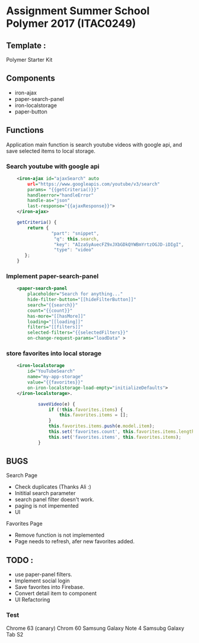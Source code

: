 # Assignment Summer School Polymer 2017 (ITAC0249)

## Template : 

Polymer Starter Kit

## Components 

* iron-ajax
* paper-search-panel
* iron-localstorage
* paper-button

## Functions

Application main function is search youtube videos with google api, and save selected items to local storage.

### Search youtube with google api

```xml
    <iron-ajax id="ajaxSearch" auto
        url="https://www.googleapis.com/youtube/v3/search"  
        params= "{{getCriteria()}}"  
        handleerror="handleError"
        handle-as="json"
        last-response="{{ajaxResponse}}">
    </iron-ajax>
```

```javascript
    getCriteria() {
        return {
                 "part": "snippet",
                  "q": this.search,
                  "key": "AIzaSyAuecFZ9xJXbGDkQYWBmYrtzOGJD-iDIgI",
                  "type": "video"
       };
    }
```

### Implement paper-search-panel

```xml
    <paper-search-panel
        placeholder="Search for anything..."
        hide-filter-button="[[hideFilterButton]]"
        search="{{search}}"
        count="{{count}}"          
        has-more="[[hasMore]]"
        loading="[[loading]]"
        filters="[[filters]]"     
        selected-filters="{{selectedFilters}}"
        on-change-request-params="loadData" >
```

### store favorites into local storage

```xml
    <iron-localstorage 
        id="YouTubeSearch" 
        name="my-app-storage"     
        value="{{favorites}}" 
        on-iron-localstorage-load-empty="initializeDefaults">
    </iron-localstorage>.
```
```javascript
            saveVideo(e) {
                if (!this.favorites.items) {
                    this.favorites.items = [];
                }
                this.favorites.items.push(e.model.item);
                this.set('favorites.count', this.favorites.items.length);
                this.set('favorites.items', this.favorites.items);
            }
```

## BUGS

Search Page

* Check duplicates (Thanks Ali :)
* Inititial search parameter
* search panel filter doesn't work. 
* paging is not impemented
* UI 

Favorites Page
* Remove function is not implemented  
* Page needs to refresh, afer new favorites added.

## TODO :

* use paper-panel filters.
* Implement social login 
* Save favorites into Firebase.
* Convert detail item to component 
* UI Refactoring

### Test

Chrome 63 (canary)
Chrom 60
Samsung Galaxy Note 4
Samsubg Galaxy Tab S2